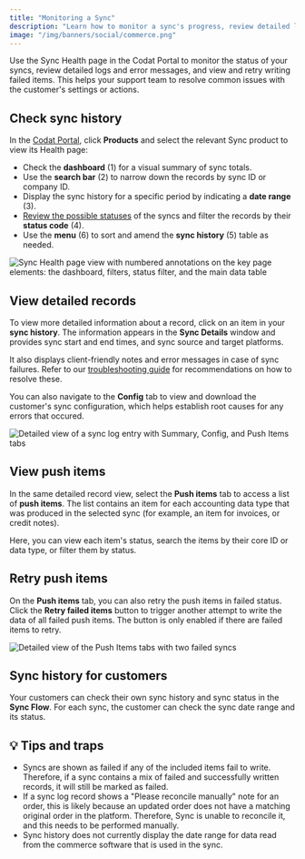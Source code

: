 ```yaml
---
title: "Monitoring a Sync"
description: "Learn how to monitor a sync's progress, review detailed logs, and retry failed items"
image: "/img/banners/social/commerce.png"
---
```


Use the Sync Health page in the Codat Portal to monitor the status of your syncs, review detailed logs and error messages, and view and retry writing failed items. This helps your support team to resolve common issues with the customer's settings or actions.

## Check sync history

In the <a href="https://app.codat.io/" target="_blank">Codat Portal</a>, click **Products** and select the relevant Sync product to view its Health page:

- Check the **dashboard** (1) for a visual summary of sync totals.
- Use the **search bar** (2) to narrow down the records by sync ID or company ID. 
- Display the sync history for a specific period by indicating a **date range** (3). 
- [Review the possible statuses](/commerce/error-documentation#status-codes) of the syncs and filter the records by their **status code** (4). 
- Use the **menu** (6) to sort and amend the **sync history** (5) table as needed.

<img
  src="/img/sync-for-commerce/0006-sync-health-ui.png"
  alt="Sync Health page view with numbered annotations on the key page elements: the dashboard, filters, status filter, and the main data table"
/>

## View detailed records

To view more detailed information about a record, click on an item in your **sync history**. The information appears in the **Sync Details** window and provides sync start and end times, and sync source and target platforms. 

It also displays client-friendly notes and error messages in case of sync failures. Refer to our [troubleshooting guide](/commerce/error-documentation#error-messages) for recommendations on how to resolve these. 

You can also navigate to the **Config** tab to view and download the customer's sync configuration, which helps establish root causes for any errors that occured. 

<img
  src="/img/sync-for-commerce/0007-sync-details-ui.png"
  alt="Detailed view of a sync log entry with Summary, Config, and Push Items tabs"
/>

## View push items

In the same detailed record view, select the **Push items** tab to access a list of **push items**. The list contains an item for each accounting data type that was produced in the selected sync (for example, an item for invoices, or credit notes). 

Here, you can view each item's status, search the items by their core ID or data type, or filter them by status.  

## Retry push items

On the **Push items** tab, you can also retry the push items in failed status. Click the **Retry failed items** button to trigger another attempt to write the data of all failed push items. The button is only enabled if there are failed items to retry.

<img
  src="/img/sync-for-commerce/0009-sync-push-items-ui.png"
  alt="Detailed view of the Push Items tabs with two failed syncs"
/>

## Sync history for customers

Your customers can check their own sync history and sync status in the **Sync Flow**. For each sync, the customer can check the sync date range and its status.

## 💡 Tips and traps

- Syncs are shown as failed if any of the included items fail to write. Therefore, if a sync contains a mix of failed and successfully written records, it will still be marked as failed. 
- If a sync log record shows a "Please reconcile manually" note for an order, this is likely because an updated order does not have a matching original order in the platform. Therefore, Sync is unable to reconcile it, and this needs to be performed manually.
- Sync history does not currently display the date range for data read from the commerce software that is used in the sync.
